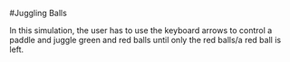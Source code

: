 #Juggling Balls

In this simulation, the user has to use the keyboard arrows to control a paddle and juggle green and red balls until only the red balls/a red ball is left.
